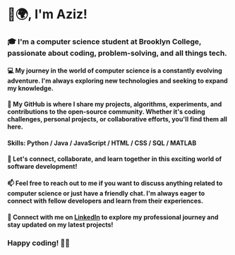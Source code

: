 # 👋🌍, I'm Aziz!
 
### 🎓 I'm a computer science student at Brooklyn College, passionate about coding, problem-solving, and all things tech.
 
#### 💻 My journey in the world of computer science is a constantly evolving adventure. I'm always exploring new technologies and seeking to expand my knowledge.

#### 🌟 My GitHub is where I share my projects, algorithms, experiments, and contributions to the open-source community. Whether it's coding challenges, personal projects, or collaborative efforts, you'll find them all here.

#### Skills: Python / Java / JavaScript / HTML / CSS / SQL / MATLAB

#### 🚀 Let's connect, collaborate, and learn together in this exciting world of software development!

#### 📫 Feel free to reach out to me if you want to discuss anything related to computer science or just have a friendly chat. I'm always eager to connect with fellow developers and learn from their experiences. 

#### 🔗 Connect with me on [LinkedIn](https://www.linkedin.com/in/aziz-abdusamiev/) to explore my professional journey and stay updated on my latest projects!

### Happy coding! 👨‍💻
